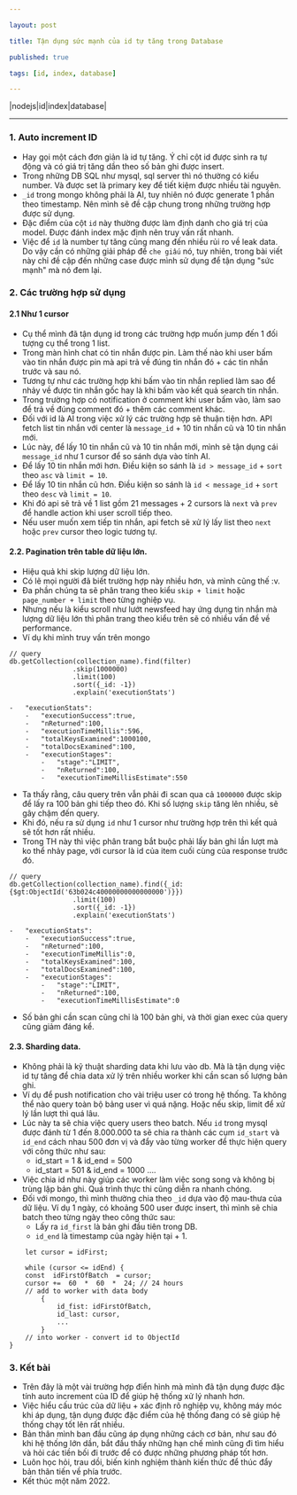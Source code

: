 ```yaml
---

layout: post

title: Tận dụng sức mạnh của id tự tăng trong Database

published: true

tags: [id, index, database]

---
```


|nodejs|id|index|database|

---
  

### 1. Auto increment ID
* Hay gọi một cách đơn giản là id tự tăng. Ý chỉ cột id được sinh ra tự động và có giá trị  tăng dần theo số bản ghi được insert.
* Trong những DB SQL như mysql, sql server thì nó thường có kiểu number. Và được set là primary key để tiết kiệm được nhiều tài nguyên.
* `_id` trong mongo không phải là AI, tuy nhiên nó được generate 1 phần theo timestamp. Nên mình sẽ đề cập chung trong những trường hợp được sử dụng. 
* Đặc điểm của cột `id` này thường được làm định danh cho giá trị của model. Được đánh index mặc định nên truy vấn rất nhanh.
* Việc để `id` là number tự tăng cũng mang đến nhiều rủi ro về leak data. Do vậy cần có những giải pháp để `che giấu` nó, tuy nhiên, trong bài viết này chỉ đề cập đến những case được mình sử dụng để tận dụng "sức mạnh" mà nó đem lại.

### 2. Các trường hợp sử dụng
#### 2.1 Như 1 cursor
* Cụ thể mình đã tận dụng id trong các trường hợp muốn jump đến 1 đối tượng cụ thể trong 1 list.
* Trong màn hình chat có tin nhắn được pin. Làm thế nào khi user bấm vào tin nhắn được pin mà api trả về đúng tin nhắn đó + các tin nhắn trước và sau nó.
* Tương tự như các trường hợp khi bấm vào tin nhắn replied làm sao để nhảy về được tin nhắn gốc hay là khi bấm vào kết quả search tin nhắn.
* Trong trường hợp có notification ở comment khi user bấm vào, làm sao để trả về đúng comment đó + thêm các comment khác.
* Đối với id là AI trong việc xử lý các trường hợp sẽ thuận tiện hơn. API fetch list tin nhắn với center là `message_id` + 10 tin nhắn cũ và 10 tin nhắn mới. 
* Lúc này, để lấy 10 tin nhắn cũ và 10 tin nhắn mới, mình sẽ tận dụng cái `message_id` như 1 cursor để so sánh dựa vào tính AI.
* Để lấy 10 tin nhắn mới hơn. Điều kiện so sánh là `id > message_id` + `sort` theo `asc` và `limit = 10`.
* Để lấy 10 tin nhắn cũ hơn. Điều kiện so sánh là `id < message_id` + `sort` theo `desc` và `limit = 10`.
* Khi đó api sẽ trả về 1 list gồm 21 messages + 2 cursors là `next` và `prev` để handle action khi user scroll tiếp theo. 
* Nếu user muốn xem tiếp tin nhắn, api fetch sẽ xử lý lấy list theo `next` hoặc `prev` cursor theo logic tương tự.

#### 2.2. Pagination trên table dữ liệu lớn.
* Hiệu quả khi skip lượng dữ liệu lớn.
* Có lẽ mọi người đã biết trường hợp này nhiều hơn, và mình cũng thế :v.
* Đa phần chúng ta sẽ phân trang theo kiểu `skip + limit` hoặc `page_number + limit` theo từng nghiệp vụ. 
* Nhưng nếu là kiểu scroll như lướt newsfeed hay ứng dụng tin nhắn mà lượng dữ liệu lớn thì phân trang theo kiểu trên sẽ có nhiều vấn đề về performance.
* Ví dụ khi mình truy vấn trên mongo

```
// query
db.getCollection(collection_name).find(filter)
				.skip(1000000)
				.limit(100)
				.sort({_id: -1})
				.explain('executionStats')
								
-   "executionStats":
    -   "executionSuccess":true,
    -   "nReturned":100,
    -   "executionTimeMillis":596,
    -   "totalKeysExamined":1000100,
    -   "totalDocsExamined":100,
    -   "executionStages":
        -   "stage":"LIMIT",
        -   "nReturned":100,
        -   "executionTimeMillisEstimate":550
```

* Ta thấy rằng, câu query trên vẫn phải đi scan qua cả `1000000` được skip để lấy ra 100 bản ghi tiếp theo đó. Khi số lượng `skip` tăng lên nhiều, sẽ gây chậm đến query.
* Khi đó, nếu ra sử dụng `id` như 1 cursor như trường hợp trên thì kết quả sẽ tốt hơn rất nhiều.
* Trong TH này thì việc phân trang bắt buộc phải lấy bản ghi lần lượt mà ko thể nhảy page, với cursor là id của item cuối cùng của response trước đó.

```
// query
db.getCollection(collection_name).find({_id:{$gt:ObjectId('63b024c40000000000000000')}})
				.limit(100)
				.sort({_id: -1})
				.explain('executionStats')

-   "executionStats":
    -   "executionSuccess":true,
    -   "nReturned":100,
    -   "executionTimeMillis":0,
    -   "totalKeysExamined":100,
    -   "totalDocsExamined":100,
    -   "executionStages":
        -   "stage":"LIMIT",
        -   "nReturned":100,
        -   "executionTimeMillisEstimate":0      
```

* Số bản ghi cần scan cũng chỉ là 100 bản ghi, và thời gian exec của query cũng giảm đáng kể.

#### 2.3.  Sharding data.
* Không phải là kỹ thuật sharding data khi lưu vào db. Mà là tận dụng việc id tự tăng để chia data xử lý trên nhiều worker khi cần scan số lượng bản ghi.
* Ví dụ để push notification cho vài triệu user có trong hệ thống. Ta không thể nào query toàn bộ bảng user vì quá nặng. Hoặc nếu skip, limit để xử lý lần lượt thì quá lâu.
* Lúc này ta sẽ chia việc query users theo batch. Nếu `id` trong mysql được đánh từ 1 đến 8.000.000 ta sẽ chia ra thành các cụm `id_start` và `id_end` cách nhau 500 đơn vị và đẩy vào từng worker để thực hiện query với công thức như sau:
	* id_start = 1 & id_end = 500
	* id_start = 501 & id_end = 1000
	....
* Việc chia id như này giúp các worker làm việc song song và không bị trùng lặp bản ghi. Quá trình thực thi cũng diễn ra nhanh chóng.
* Đối với mongo, thì mình thường chia theo `_id` dựa vào độ mau-thưa của dữ liệu. Ví dụ 1 ngày, có khoảng 500 user được insert, thì mình sẽ chia batch theo từng ngày theo công thức sau:
	* Lấy ra `id_first` là bản ghi đầu tiên trong DB.
	* `id_end` là timestamp của ngày hiện tại + 1.

```
	let cursor = idFirst;
	
	while (cursor <= idEnd) {
	const  idFirstOfBatch  = cursor;
	cursor +=  60  *  60  *  24; // 24 hours
	// add to worker with data body 
		{
			id_fist: idFirstOfBatch,
			id_last: cursor,
			...
		}
	// into worker - convert id to ObjectId
}
```

### 3. Kết bài
* Trên đây là một vài trường hợp điển hình mà mình đã tận dụng được đặc tính auto increment của ID để giúp hệ thống xử lý nhanh hơn.
* Việc hiểu cấu trúc của dữ liệu + xác định rõ nghiệp vụ, không máy móc khi áp dụng, tận dụng được đặc điểm của hệ thống đang có sẽ giúp hệ thống chạy tốt lên rất nhiều.
* Bản thân mình ban đầu cũng áp dụng những cách cơ bản, như sau đó khi hệ thống lớn dần, bắt đầu thấy những hạn chế mình cũng đi tìm hiểu và hỏi các tiền bối đi trước để có được những phương pháp tốt hơn.
* Luôn học hỏi, trau dồi, biến kinh nghiệm thành kiến thức để thúc đẩy bản thân tiến về phía trước.
* Kết thúc một năm 2022.